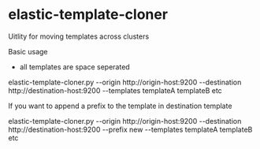 # elastic-template-cloner

Uitlity for moving templates across clusters


Basic usage
- all templates are space seperated

elastic-template-cloner.py --origin http://origin-host:9200 --destination http://destination-host:9200 --templates templateA templateB etc

If you want to append a prefix to the template in destination template

elastic-template-cloner.py --origin http://origin-host:9200 --destination http://destination-host:9200 --prefix new --templates templateA templateB etc


